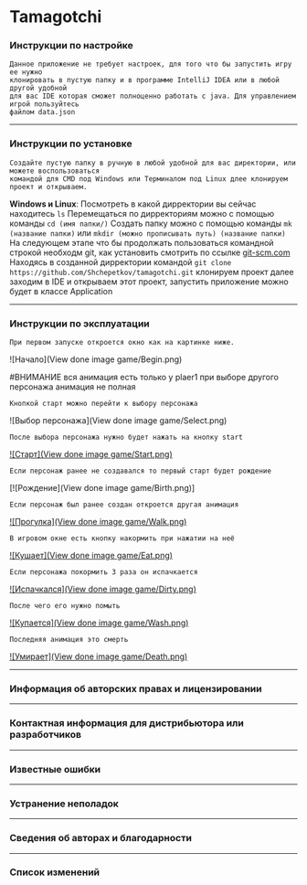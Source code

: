 # Tamagotchi

### Инструкции по настройке
    Данное приложение не требует настроек, для того что бы запустить игру ее нужно
    клонировать в пустую папку и в программе IntelliJ IDEA или в любой другой удобной
    для вас IDE которая сможет полноценно работать с java. Для управлением игрой пользуйтесь
    файлом data.json
    
---

### Инструкции по установке
    Создайте пустую папку в ручную в любой удобной для вас директории, или можете воспользоваться
    командой для CMD под Windows или Терминалом под Linux длее клонируем проект и открываем.

**Windows и Linux**: 
    Посмотреть в какой дирректории вы сейчас находитесь `ls`
    Перемещаться по дирректориям можно с помощью команды `cd (имя папки/)`
    Создать папку можно с помощью команды `mk (название папки)` или `mkdir (можно прописывать путь) (название папки)`
    На следующем этапе что бы продолжать пользоваться командной строкой необходм git, как установить смотрить по ссылке
    [git-scm.com](https://git-scm.com/book/ru/v2/Введение-Установка-Git)
    Находясь в созданной дирректории командой `git clone https://github.com/Shchepetkov/tamagotchi.git` клонируем проект
    далее заходим в IDE и открываем этот проект, запустить приложение можно будет в классе Application
    
---

### Инструкции по эксплуатации

    При первом запуске откроется окно как на картинке ниже.
    
![Начало](View done image game/Begin.png)

#ВНИМАНИЕ вся анимация есть только у plaer1 при выборе другого персонажа анимация не полная

    Кнопкой старт можно перейти к выбору персонажа 
![Выбор персонажа](View done image game/Select.png)

    После выбора персонажа нужно будет нажать на кнопку start
[![Старт](View done image game/Start.png)]()

    Если персонаж ранее не создавался то первый старт будет рождение
[![Рождение](View done image game/Birth.png)]

    Если персонаж был ранее создан откроется другая анимация
[![Прогулка](View done image game/Walk.png)]()

    В игровом окне есть кнопку накормить при нажатии на неё
[![Кушает](View done image game/Eat.png)]()

    Если персонажа покормить 3 раза он испачкается
[![Испачкался](View done image game/Dirty.png)]()

    После чего его нужно помыть
[![Купается](View done image game/Wash.png)]()

    Последняя анимация это смерть
[![Умирает](View done image game/Death.png)]()

    
---

### Информация об авторских правах и лицензировании

---

### Контактная информация для дистрибьютора или разработчиков

---

### Известные ошибки

---

### Устранение неполадок

---

### Сведения об авторах и благодарности

---

### Список изменений